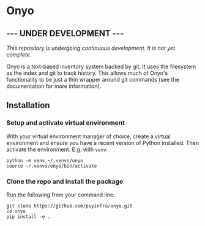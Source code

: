 # Onyo

## --- UNDER DEVELOPMENT ---

*This repository is undergoing continuous development. It is not yet complete.*

Onyo is a text-based inventory system backed by git. It uses the filesystem as
the index and git to track history. This allows much of Onyo's functionality to
be just a thin wrapper around git commands (see the documentation for more
information).

## Installation

### Setup and activate virtual environment

With your virtual environment manager of choice, create a virtual environment
and ensure you have a recent version of Python installed. Then activate the
environment. E.g. with `venv`:

```
python -m venv ~/.venvs/onyo
source ~/.venvs/onyo/bin/activate
```

### Clone the repo and install the package

Run the following from your command line:
```
git clone https://github.com/psyinfra/onyo.git
cd onyo
pip install -e .
```
